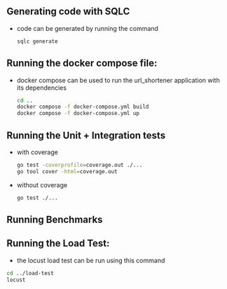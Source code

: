 ## Generating code with SQLC
- code can be generated by running the command
    ```bash
    sqlc generate
    ```

## Running the docker compose file:
- docker compose can be used to run the url_shortener application with its dependencies
    ```bash
    cd ..
    docker compose -f docker-compose.yml build
    docker compose -f docker-compose.yml up
    ```

## Running the Unit + Integration tests
- with coverage
    ```bash
    go test -coverprofile=coverage.out ./...
    go tool cover -html=coverage.out
    ```
- without coverage
    ```bash
    go test ./...
    ```

## Running Benchmarks

## Running the Load Test:
- the locust load test can be run using this command
```bash
cd ../load-test
locust
```